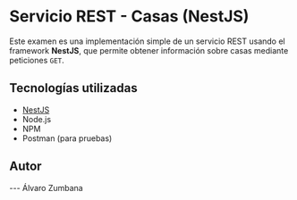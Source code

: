 # Servicio REST - Casas (NestJS)

Este examen es una implementación simple de un servicio REST usando el framework **NestJS**, que permite obtener información sobre casas mediante peticiones `GET`.

## Tecnologías utilizadas

- [NestJS](https://docs.nestjs.com/)
- Node.js
- NPM
- Postman (para pruebas)

## Autor
--- Álvaro Zumbana
